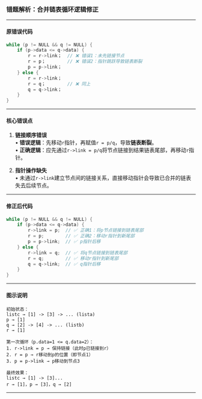### 错题解析：合并链表循环逻辑修正

---

#### **原错误代码**
```c
while (p != NULL && q != NULL) {
    if (p->data <= q->data) {
        r = r->link；  // ❌ 错误1：未先链接节点
        r = p；        // ❌ 错误2：指针跳跃导致链表断裂
        p = p->link；
    } else {
        r = r->link；
        r = q；        // ❌ 同上
        q = q->link；
    }
}
```
---
#### **核心错误点**
1. **链接顺序错误**  
   • **错误逻辑**：先移动`r`指针，再赋值`r = p/q`，导致**链表断裂**。  
   • **正确逻辑**：应先通过`r->link = p/q`将节点链接到结果链表尾部，再移动`r`指针。

2. **指针操作缺失**  
   • 未通过`r->link`建立节点间的链接关系，直接移动指针会导致已合并的链表失去后续节点。
---
#### **修正后代码**
```c
while (p != NULL && q != NULL) {
    if (p->data <= q->data) {
        r->link = p;  // ✅ 正确1：将p节点链接到链表尾部
        r = p;        // ✅ 正确2：移动r指针到新尾部
        p = p->link;  // ✅ p指针后移
    } else {
        r->link = q;  // ✅ 将q节点链接到链表尾部
        r = q;        // ✅ 移动r指针到新尾部
        q = q->link;  // ✅ q指针后移
    }
}
```

---

#### **图示说明**
```
初始状态：
listc → [1] -> [3] -> ... (lista)
p → [1]
q → [2] -> [4] -> ... (listb)
r → [1]

第一次循环（p.data=1 <= q.data=2）：
1. r->link = p → 保持链接（此时p已链接到r）
2. r = p → r移动到p的位置（即节点1）
3. p = p->link → p移动到节点3

最终效果：
listc → [1] -> [3]...  
r → [1]，p → [3]，q → [2]
```

---

